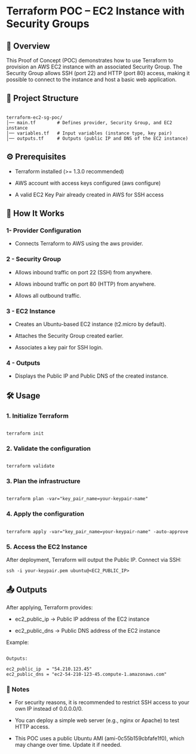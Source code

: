# Terraform POC – EC2 Instance with Security Groups

## 📌 Overview

This Proof of Concept (POC) demonstrates how to use Terraform to provision an AWS EC2 instance with an associated Security Group.
The Security Group allows SSH (port 22) and HTTP (port 80) access, making it possible to connect to the instance and host a basic web application.


## 📂 Project Structure

```

terraform-ec2-sg-poc/
│── main.tf        # Defines provider, Security Group, and EC2 instance
│── variables.tf   # Input variables (instance type, key pair)
│── outputs.tf     # Outputs (public IP and DNS of the EC2 instance)

```

## ⚙️ Prerequisites

- Terraform installed (>= 1.3.0 recommended)

- AWS account with access keys configured (aws configure)

- A valid EC2 Key Pair already created in AWS for SSH access

##   🚀 How It Works

### 1- Provider Configuration

- Connects Terraform to AWS using the aws provider.

### 2 - Security Group

- Allows inbound traffic on port 22 (SSH) from anywhere.

- Allows inbound traffic on port 80 (HTTP) from anywhere.

- Allows all outbound traffic.

### 3 - EC2 Instance

- Creates an Ubuntu-based EC2 instance (t2.micro by default).

- Attaches the Security Group created earlier.

- Associates a key pair for SSH login.

### 4 - Outputs

- Displays the Public IP and Public DNS of the created instance.

## 🛠 Usage

### 1. Initialize Terraform

```

terraform init
```

### 2. Validate the configuration

```

terraform validate
```

### 3. Plan the infrastructure

```

terraform plan -var="key_pair_name=your-keypair-name"
```

### 4. Apply the configuration

```

terraform apply -var="key_pair_name=your-keypair-name" -auto-approve
```

### 5. Access the EC2 Instance

After deployment, Terraform will output the Public IP.
Connect via SSH:

```
ssh -i your-keypair.pem ubuntu@<EC2_PUBLIC_IP>
```

## 📤 Outputs

After applying, Terraform provides:

- ec2_public_ip → Public IP address of the EC2 instance

- ec2_public_dns → Public DNS address of the EC2 instance

Example:

```

Outputs:

ec2_public_ip  = "54.210.123.45"
ec2_public_dns = "ec2-54-210-123-45.compute-1.amazonaws.com"
```

### 📌 Notes

- For security reasons, it is recommended to restrict SSH access to your own IP instead of 0.0.0.0/0.

- You can deploy a simple web server (e.g., nginx or Apache) to test HTTP access.

- This POC uses a public Ubuntu AMI (ami-0c55b159cbfafe1f0), which may change over time. Update it if needed.


